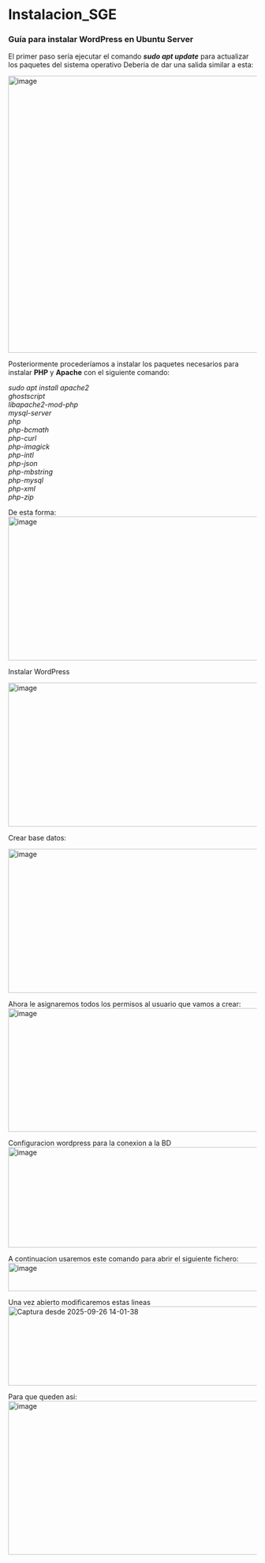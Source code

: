 # Instalacion_SGE
### Guía para instalar WordPress en Ubuntu Server

El primer paso sería ejecutar el comando ***sudo apt update*** para actualizar los paquetes del sistema operativo
Deberia de dar una salida similar a esta:

<img width="1176" height="560" alt="image" src="https://github.com/user-attachments/assets/ec6923b9-9374-4454-8d9f-a422f1fe67a7" />


Posteriormente procederíamos a instalar los paquetes necesarios para instalar **PHP** y **Apache** con el siguiente comando:

*sudo apt install apache2 \
                 ghostscript \
                 libapache2-mod-php \
                 mysql-server \
                 php \
                 php-bcmath \
                 php-curl \
                 php-imagick \
                 php-intl \
                 php-json \
                 php-mbstring \
                 php-mysql \
                 php-xml \
                 php-zip*
                 
De esta forma:
<img width="897" height="291" alt="image" src="https://github.com/user-attachments/assets/1e73b9f4-e3d7-421d-9b6e-96e49d3ca9ab" />


Instalar WordPress

<img width="1168" height="291" alt="image" src="https://github.com/user-attachments/assets/5dd39336-20c8-4a01-846c-33c695daef3c" />

Crear base datos:

<img width="1021" height="291" alt="image" src="https://github.com/user-attachments/assets/ed6194ef-a376-4029-869b-2e24aa674ad6" />

Ahora le asignaremos todos los permisos al usuario que vamos a crear:
<img width="871" height="250" alt="image" src="https://github.com/user-attachments/assets/2e5c4109-2b9a-4a7b-93c4-866f44c039c5" />

Configuracion wordpress para la conexion a la BD
<img width="1168" height="203" alt="image" src="https://github.com/user-attachments/assets/5eb05c1c-90ac-4f6e-9379-357885cd73b4" />

A continuacion usaremos este comando para abrir el siguiente fichero:
<img width="1169" height="57" alt="image" src="https://github.com/user-attachments/assets/3d88e4d2-8a1f-422e-b122-41b35cb9b2c3" />


Una vez abierto modificaremos estas lineas
<img width="570" height="160" alt="Captura desde 2025-09-26 14-01-38" src="https://github.com/user-attachments/assets/3aace8ad-8bf2-44b6-a434-d5361ae964cc" />


Para que queden asi:
<img width="1169" height="311" alt="image" src="https://github.com/user-attachments/assets/02fed258-ba40-4865-a1c6-9e76d663828a" />




